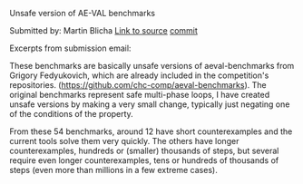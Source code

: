 Unsafe version of AE-VAL benchmarks

Submitted by: Martin Blicha
[Link to source](https://github.com/blishko/chc-benchmarks/tree/master/transition_systems/multi-phase/unsafe)
[commit](https://github.com/blishko/chc-benchmarks/commit/200d7efc0b8621de19127f10715cec8c41ece363)

Excerpts from submission email:

These benchmarks are basically unsafe versions of aeval-benchmarks from Grigory
Fedyukovich, which are already included in the competition's repositories.
(https://github.com/chc-comp/aeval-benchmarks). The original benchmarks
represent safe multi-phase loops, I have created unsafe versions by making a
very small change, typically just negating one of the conditions of the
property.

From these 54 benchmarks, around 12 have short counterexamples and the current
tools solve them very quickly. The others have longer counterexamples, hundreds
or (smaller) thousands of steps, but several require even longer
counterexamples, tens or hundreds of thousands of steps (even more than millions
in a few extreme cases).

